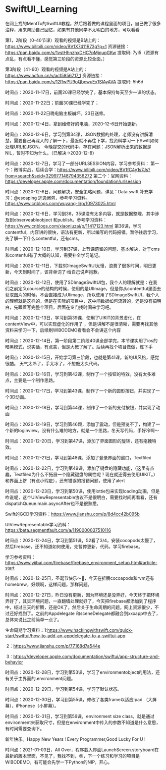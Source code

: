 # SwiftUI_Learning
在网上找的MentTo的SwiftUI教程，然后跟着做的课程里面的项目，自己做了很多注释，用来帮助自己回忆，如果有其他同学不太明白的地方，可以看看



第1，2阶段（0-40节课）观看的视频是B站上的：https://www.bilibili.com/video/BV1X7411R73g?p=1
资源链接： https://pan.baidu.com/s/1vstHhnzhxDHC7pMjqupGKw 提取码: 7yi5（资源有点乱，有点看不懂，感觉第三阶段的资源比较全面。）



第3阶段（41-60）观看的视频是A站上的：https://www.acfun.cn/v/ac15856717_1
资源链接：https://pan.baidu.com/s/12RwPU9oQbcwuEx1SlAyAVA 提取码: 5h6d




时间点：2020-11-17日，前面20课已经学完了，基本保持每天至少一课的状态。

时间点：2020-11-22日；前面30课已经学完了；

时间点：2020-11-22日晚电脑主板崩坏。23日送修。


时间点：2020-12-4日，拿到维修好的电脑，2020-12-6日开始更新。

时间点：2020-12-6日，学习到第34课，JSON数据的处理，老师没有讲解清楚，需要自己再深入的了解一下，最近就不再往下学，找资料学习一下Swift如何处理URL和JSON。
今晚提交的代码中，存在问题：JSON解析出来的数据是NIL，暂时不知为什么。（已解决->2020-12-8）



时间点：2020-12-7日，学习了一部分URLSESSION内容，学习参考资料：
第一个：微博实战，后续会学：https://www.bilibili.com/video/BV1fC4y1s7Js?from=search&seid=329977148794356272
第二个：官网资料：https://developer.apple.com/documentation/foundation/urlsession



时间点：2020-12-8日，问题解决，安全策略问题，详见：Data.swift
补充学习：@escaping 逃逸闭包，参考学习资料。https://www.cnblogs.com/wuyang-li/p/10973025.html



时间点：2020-12-9日，学习到36，35课没有太多内容，就是数据整理，其中涉及到observeableobject 和publish。参考学习资料：https://www.cnblogs.com/xiaoniuzai/p/11417123.html
第36课，学习contentful，内容讲的很快，语法有更新，所以编写的代码报错。暂停往后学习，先了解一下什么contentful，还有cms。



时间点：2020-12-10日，学习到37课，上节课遗留的问题，基本解决，对于cms和contenful有了大概的认知，需要补全学习笔记。

时间点：2020-12-11日，下载SDImageSwiftUI太慢，浪费了很多时间，明日更新，今天到时间了，该背单词了·给自己说声抱歉。

时间点：2020-12-12日，使用了SDImageSwiftUI包，我个人的理解就是：在我们之前定义course的结构的时候，使用的是UIImage，但是你从contentful里面去获取图片的时候，不会直接成为UIimage，所以使用了SDImageSwiftUI，我个人的理解就是这样的，但是在实际的项目中，这中间数据如何流转的，还是没有搞明白，先跟着写完整个项目，后面在专门找时间来学习吧。



时间点：2020-12-13日，学习到第39课，使用了UIKIT的背景虚化，在contentView中，可以实现虚化的作用了 ，但是讲解不是很清晰，需要再找其他资料来学习一下，后续刷WIBODEMO看看会不会讲这个内容 

时间点：2020-12-14日，第一阶段第二阶段40课全部学完，本节课实用了ios的暗黑模式，说实话，有点蒙，但是大概了解了。后续再找个项目做做，练下手

时间点：2020-12-15日，开始学习第三阶段，也就是第41课，新的UI风格，感觉很酷。 天气太冷了，手太冰了，不想敲太久代码。

时间点：2020-12-16日，学习到第42课，制作了一个按钮的特效。没有太多难点，主要是一个制作思路。

时间点：2020-12-17日，学习到第43课，制作了一个新的圆形按钮，并实现了一个3D动画。

时间点：2020-12-18日，学习到第44课，制作了一个新的支付按钮，并实现了动画

时间点：2020-12-19日，学习到第46颗，添加了震动，但是预览不了，构建了一个新的loginview。没有什么难的地方，就是一个思路，冬天写代码，手好冷啊～

时间点：2020-12-20日，学习到第47课，添加了界面图形的旋转，还有拖拽特效。

时间点：2020-12-21日，学习到第48课，添加了登录界面的窗口，Textfiled 

时间点：2020-12-22日，学习到第49课，添加了键盘的隐藏功能，（这里有点蠢，Textfiled为什么不拓展一个隐藏键盘的属性呢？现在就还得去使用UIKIT。）和界面上挤（有点小瑕疵），还有错误的报错问题，使用了alert

时间点：2020-12-23日，学习到第50课，使用lottie包来实现loading动画，但是咋说呢，这个UIViewRepresentable协议不是很明白，需要找时间再看看，还有dispatchQueue.main.asyncAfter也不是很熟悉，

Swift的GCD学习资料：https://www.jianshu.com/p/8d4cc42b095b

UIViewRepresentable学习资料：https://beta.segmentfault.com/a/1190000037510116



时间点：2020-12-24日，学习到第51课，52看了3/4，安装cocopods太慢了，然后firebase，还不知道如何使用，先暂停更新，代码，学习firebase。

学习参考资料：https://www.yiibai.com/firebase/firebase_environment_setup.html#article-start

时间点：2020-12-25日，圣诞节快乐～🍎，今天在折腾cocoapods和rvm还有homebrew，好烦啊，这样问题，那样问题。

时间点：2020-12-27日，昨日没有更新，因为环境还是没弄好，今天终于把环境弄好了，其实环境问题，一直翻墙处理就好了，今天把firebase都添加到了程序中，经过三天的折腾，还是OK了。然后关于生命周期的问题，网上资源很少，不过还好找到了。之前的Appdelegate 和sceneDelegate都融合到xxxapp中去了，总体来说比之前简单一点了。

生命周期学习资料：1:https://www.hackingwithswift.com/quick-start/swiftui/how-to-add-an-appdelegate-to-a-swiftui-app

​								   2：https://www.jianshu.com/p/77168d7a544e

​							 	 3：https://developer.apple.com/documentation/swiftui/app-structure-and-behavior



时间点：2020-12-28日，学习到第53课，学习了environmentobject的用法，还有关于主界面的.environment问题。

时间点：2020-12-29日，学习到第54课，学习了默认状态。

时间点：2020-12-30日，学习到第55课，修改了各类frame以适应ipad （大屏幕），iPhonese（小屏幕）。

时间点：2020-12-31日，学习到第56课，environment size class，就是通过environment来获取尺寸，但是在environment中传入的参数不知道是什么意思，有时间需要查询下。



新年快乐。Happy New Years ! Every Programmer,Good Lucky For U !



时间点：2021-01-03日，All Over，程序载入界面LaunchScreen.storyboard在最新的版本里面，不见了，我找不到，😣，下一个练习和学习的项目是WIBODEMO，有可能会先学一下Python的NIP，开心。